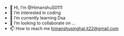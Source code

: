 - 👋 Hi, I’m @HimanshuS0111
- 👀 I’m interested in coding 
- 🌱 I’m currently learning Dsa
- 💞️ I’m looking to collaborate on ...
- 📫 How to reach me himanshusinghal.it22@gmail.com

<!---
HimanshuS0111/HimanshuS0111 is a ✨ special ✨ repository because its `README.md` (this file) appears on your GitHub profile.
You can click the Preview link to take a look at your changes.
--->
